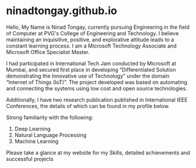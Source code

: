 # ninadtongay.github.io
Hello,
My Name is Ninad Tongay, currently pursuing Engineering in the field of Computer at PVG's College of Engineering and Technology.
I believe maintaining an inquisitive, positive, and explorative attitude leads to a constant learning process.
I am a Microsoft Technology Associate and Microsoft Office Specialist Master.

I had participated in International Tech Jam conducted by Microsoft at Mumbai, and secured first place in developing “Differentiated Solution demonstrating the Innovative use of Technology” under the domain “Internet of Things (IoT)”. The project developed was based on automating and connecting the systems using low cost and open source technologies.

Additionally, I have two research publication published in International IEEE Conferences, the details of which can be found in my profile below.

Strong familiarity with the following:
1. Deep Learning
2. Natural Language Processing
3. Machine Learning


Please take a glance at my website for my Skills, detailed achievements and successful projects

